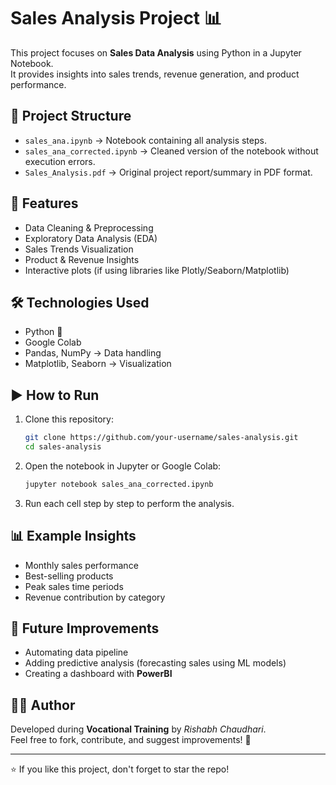 
# Sales Analysis Project 📊

This project focuses on **Sales Data Analysis** using Python in a Jupyter Notebook.  
It provides insights into sales trends, revenue generation, and product performance.

## 📂 Project Structure

- `sales_ana.ipynb` →  Notebook containing all analysis steps.  
- `sales_ana_corrected.ipynb` → Cleaned version of the notebook without execution errors.  
- `Sales_Analysis.pdf` → Original project report/summary in PDF format.  

## 🚀 Features

- Data Cleaning & Preprocessing  
- Exploratory Data Analysis (EDA)  
- Sales Trends Visualization  
- Product & Revenue Insights  
- Interactive plots (if using libraries like Plotly/Seaborn/Matplotlib)  

## 🛠️ Technologies Used

- Python 🐍  
-  Google Colab  
- Pandas, NumPy → Data handling  
- Matplotlib, Seaborn → Visualization  

## ▶️ How to Run

1. Clone this repository:
   ```bash
   git clone https://github.com/your-username/sales-analysis.git
   cd sales-analysis
   ```

2. Open the notebook in Jupyter or Google Colab:
   ```bash
   jupyter notebook sales_ana_corrected.ipynb
   ```

3. Run each cell step by step to perform the analysis.

## 📊 Example Insights

- Monthly sales performance  
- Best-selling products  
- Peak sales time periods  
- Revenue contribution by category  

## 📌 Future Improvements

- Automating data pipeline  
- Adding predictive analysis (forecasting sales using ML models)  
- Creating a dashboard with **PowerBI**  

## 👨‍💻 Author

Developed during **Vocational Training** by *Rishabh Chaudhari*.  
Feel free to fork, contribute, and suggest improvements! 🚀

---
⭐ If you like this project, don't forget to star the repo!
